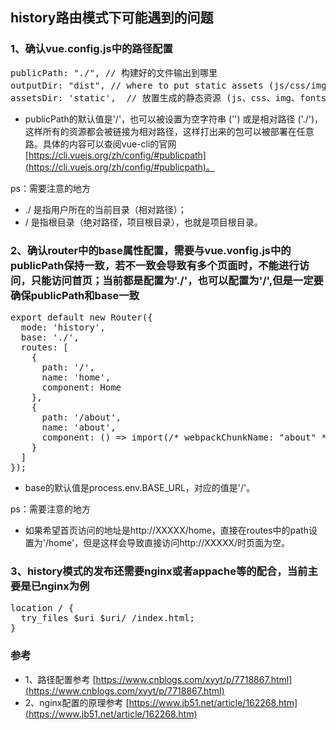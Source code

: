 ## history路由模式下可能遇到的问题

### 1、确认vue.config.js中的路径配置
<pre>
publicPath: "./", // 构建好的文件输出到哪里
outputDir: "dist", // where to put static assets (js/css/img/font/...) // 是否在保存时使用‘eslint-loader’进行检查 // 有效值: true | false | 'error' // 当设置为‘error’时，检查出的错误会触发编译失败
assetsDir: 'static',  // 放置生成的静态资源 (js、css、img、fonts) 的 (相对于 outputDir 的) 目录
</pre>
* publicPath的默认值是'/'，也可以被设置为空字符串 ('') 或是相对路径 ('./')，这样所有的资源都会被链接为相对路径，这样打出来的包可以被部署在任意路。具体的内容可以查阅vue-cli的官网[https://cli.vuejs.org/zh/config/#publicpath](https://cli.vuejs.org/zh/config/#publicpath)。

ps：需要注意的地方<br>
* ./ 是指用户所在的当前目录（相对路径）；<br>
* / 是指根目录（绝对路径，项目根目录），也就是项目根目录。<br>

### 2、确认router中的base属性配置，需要与vue.vonfig.js中的publicPath保持一致，若不一致会导致有多个页面时，不能进行访问，只能访问首页；当前都是配置为'./'，也可以配置为'/',但是一定要确保publicPath和base一致
<pre>
export default new Router({
  mode: 'history',
  base: './',
  routes: [
    {
      path: '/',
      name: 'home',
      component: Home
    },
    {
      path: '/about',
      name: 'about',
      component: () => import(/* webpackChunkName: "about" */ './views/About.vue')
    }
  ]
});
</pre>
* base的默认值是process.env.BASE_URL，对应的值是'/'。

ps：需要注意的地方
* 如果希望首页访问的地址是http://XXXXX/home，直接在routes中的path设置为'/home'，但是这样会导致直接访问http://XXXXX/时页面为空。

### 3、history模式的发布还需要nginx或者appache等的配合，当前主要是已nginx为例
<pre>
location / {
  try_files $uri $uri/ /index.html;
}
</pre>

### 参考
* 1、路径配置参考 [https://www.cnblogs.com/xyyt/p/7718867.html](https://www.cnblogs.com/xyyt/p/7718867.html)
* 2、nginx配置的原理参考 [https://www.jb51.net/article/162268.htm](https://www.jb51.net/article/162268.htm)

